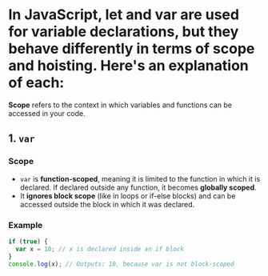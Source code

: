 # In JavaScript, let and var are used for variable declarations, but they behave differently in terms of scope and hoisting. Here's an explanation of each:


**Scope** refers to the context in which variables and functions can be accessed in your code.


## 1. `var`

### Scope

- `var` is **function-scoped**, meaning it is limited to the function in which it is declared. If declared outside any function, it becomes **globally scoped**.
- It **ignores block scope** (like in loops or if-else blocks) and can be accessed outside the block in which it was declared.


### Example

```javascript
if (true) {
  var x = 10; // x is declared inside an if block
}
console.log(x); // Outputs: 10, because var is not block-scoped


